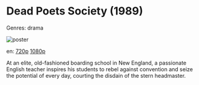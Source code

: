 # Dead Poets Society (1989)

Genres: drama

![poster](http://image.tmdb.org/t/p/w500/3Ri2GReavqSHqWemlP6HYn8i2P9.jpg)

en:
  [720p](magnet:?xt=urn:btih:61C527786A76CB55DA0EF1FF026C7BD89B789695&tr=udp://glotorrents.pw:6969/announce&tr=udp://tracker.opentrackr.org:1337/announce&tr=udp://torrent.gresille.org:80/announce&tr=udp://tracker.openbittorrent.com:80&tr=udp://tracker.coppersurfer.tk:6969&tr=udp://tracker.leechers-paradise.org:6969&tr=udp://p4p.arenabg.ch:1337&tr=udp://tracker.internetwarriors.net:1337)
  [1080p](magnet:?xt=urn:btih:FB986A8112DA4188008C8B588ECB15E6DFCC536B&tr=udp://glotorrents.pw:6969/announce&tr=udp://tracker.opentrackr.org:1337/announce&tr=udp://torrent.gresille.org:80/announce&tr=udp://tracker.openbittorrent.com:80&tr=udp://tracker.coppersurfer.tk:6969&tr=udp://tracker.leechers-paradise.org:6969&tr=udp://p4p.arenabg.ch:1337&tr=udp://tracker.internetwarriors.net:1337)
  


At an elite, old-fashioned boarding school in New England, a passionate English teacher inspires his students to rebel against convention and seize the potential of every day, courting the disdain of the stern headmaster.